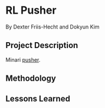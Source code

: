 # RL Pusher  
By Dexter Friis-Hecht and Dokyun Kim  

## Project Description  

Minari [pusher](https://gymnasium.farama.org/environments/mujoco/pusher/).


## Methodology



## Lessons Learned

